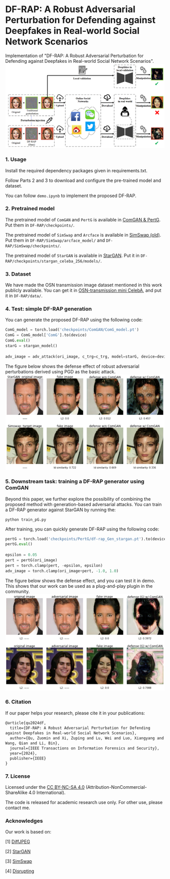 # DF-RAP: A Robust Adversarial Perturbation for Defending against Deepfakes in Real-world Social Network Scenarios
Implementation of "DF-RAP: A Robust Adversarial Perturbation for Defending against Deepfakes in Real-world Social Network Scenarios".
<img src="images\Real-world Scenarios.png" alt="Real-world Scenarios" style="zoom:67%;" />

### 1. Usage
Install the required dependency packages given in requirements.txt.

Follow Parts 2 and 3 to download and configure the pre-trained model and dataset.

You can follow `demo.ipynb` to implement the proposed DF-RAP.

### 2. Pretrained model 

The pretrained model of `ComGAN` and `PertG` is available in [ComGAN & PertG](https://drive.google.com/file/d/18opqlLzn5MCTboKkwcq58sSdkxKE3WOU/view?usp=drive_link). Put them in `DF-RAP/checkpoints/`.

The pretrained model of `SimSwap` and `Arcface` is available in [SimSwap (old)](https://drive.google.com/drive/folders/1tGqLa87UogpMoDbzthsclIcL52-jHbk_?usp=drive_link). Put them in `DF-RAP/SimSwap/arcface_model/`  and  `DF-RAP/SimSwap/checkpoints/`.

The pretrained model of `StarGAN` is available in [StarGAN](https://www.dropbox.com/s/zdq6roqf63m0v5f/celeba-256x256-5attrs.zip?dl=0). Put it in `DF-RAP/checkpoints/stargan_celeba_256/models/`.


### 3. Dataset
We have made the OSN transmission image dataset mentioned in this work publicly available. You can get it in [OSN-transmission mini CelebA](https://github.com/ZOMIN28/OSN-transmission_mini_CelebA), and put it in `DF-RAP/data/`.

### 4. Test: simple DF-RAP generation
You can generate the proposed DF-RAP using the following code:
```python
ComG_model = torch.load('checkpoints/ComGAN/ComG_model.pt')
ComG = ComG_model['ComG'].to(device)
ComG.eval()
starG = stargan_model()

adv_image = adv_attack(ori_image, c_trg=c_trg, model=starG, device=device, faketype="StarGAN", ComG=ComG, comgan=True)
```

The figure below shows the defense effect of robust adversarial perturbations derived using PGD as the basic attack.
<img src="images\output.png" alt="output" style="zoom:67%;" />

### 5. Downstream task: training a DF-RAP generator using ComGAN
Beyond this paper, we further explore the possibility of combining the proposed method with generation-based adversarial attacks. You can train a DF-RAP generator against StarGAN by running the:
```
python train_pG.py
```
After training, you can quickly generate DF-RAP using the following code:
```python
pertG = torch.load('checkpoints/PertG/df-rap_Gen_stargan.pt').to(device)
pertG.eval()

epsilon = 0.05
pert = pertG(ori_image)
pert = torch.clamp(pert, -epsilon, epsilon)
adv_image = torch.clamp(ori_image+pert, -1.0, 1.0)
```

The figure below shows the defense effect, and you can test it in demo. This shows that our work can be used as a plug-and-play plugin in the community.
<img src="images\output2.png" alt="output2" style="zoom:67%;" />

### 6. Citation
If our paper helps your research, please cite it in your publications:
```
@article{qu2024df,
  title={DF-RAP: A Robust Adversarial Perturbation for Defending against Deepfakes in Real-world Social Network Scenarios},
  author={Qu, Zuomin and Xi, Zuping and Lu, Wei and Luo, Xiangyang and Wang, Qian and Li, Bin},
  journal={IEEE Transactions on Information Forensics and Security},
  year={2024},
  publisher={IEEE}
}
```
### 7. License
Licensed under the [CC BY-NC-SA 4.0](https://creativecommons.org/licenses/by-nc-sa/4.0/?spm=a2c22.12281978.0.0.3e4732ffcOYDZo) (Attribution-NonCommercial-ShareAlike 4.0 International).

The code is released for academic research use only. For other use, please contact me.

### Acknowledges

Our work is based on:

[1] [DiffJPEG](https://github.com/mlomnitz/DiffJPEG)

[2] [StarGAN](https://github.com/yunjey/stargan)

[3] [SimSwap](https://github.com/neuralchen/SimSwap)

[4] [Disrupting](https://github.com/natanielruiz/disrupting-deepfakes)
